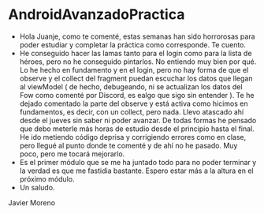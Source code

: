 # AndroidAvanzadoPractica
- Hola Juanje, como te comenté, estas semanas han sido horrorosas para poder estudiar y completar la práctica como corresponde. Te cuento.
- He conseguido hacer las lamas tanto para el login como para la lista de héroes, pero no he conseguido pintarlos. No entiendo muy bien por qué. Lo he hecho en fundamento y en el login, pero no hay forma de que 
el observe y el collect del fragment puedan escuchar los datos que llegan al viewModel ( de hecho, debugeando, ni se actualizan los datos del Fow como comenté por Discord, es ealgo que sigo sin entender ). 
Te he dejado comentado la parte del observe y está activa como hicimos en fundamentos, es decir, con un collect, pero nada. 
Llevo atascado ahí desde el jueves sin saber ni poder avanzar. De todas formas he pensado que debo meterle más horas de estudio desde el principio hasta el final. He ido metiendo código deprisa y corrigiendo errores como en clase, 
pero llegué al punto donde te comenté y de ahí no he pasado. Muy poco, pero me tocará mejorarlo. 
- Es el primer módulo que se me  ha juntado todo para no poder terminar y la verdad es que me fastidia bastante. Espero estar más a la altura en el próximo módulo.
- Un saludo.

Javier Moreno
